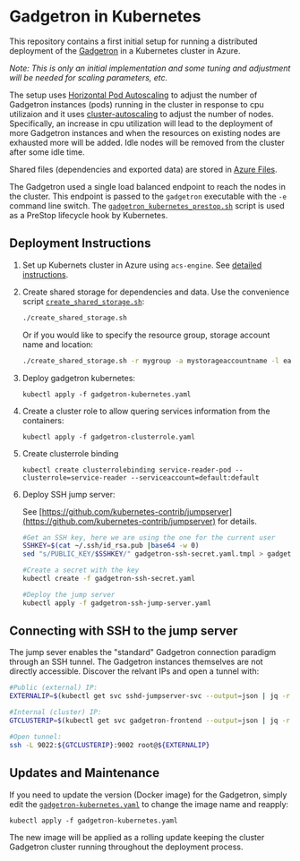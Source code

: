 Gadgetron in Kubernetes
=======================

This repository contains a first initial setup for running a distributed deployment of the [Gadgetron](https://github.com/gadgetron/gadgetron) in a Kubernetes cluster in Azure. 

*Note: This is only an initial implementation and some tuning and adjustment will be needed for scaling parameters, etc.*

The setup uses [Horizontal Pod Autoscaling](https://kubernetes.io/docs/tasks/run-application/horizontal-pod-autoscale/) to adjust the number of Gadgetron instances (pods) running in the cluster in response to cpu utilizaion and it uses [cluster-autoscaling](https://github.com/kubernetes/autoscaler/tree/master/cluster-autoscaler) to adjust the number of nodes. Specifically, an increase in cpu utilization will lead to the deployment of more Gadgetron instances and when the resources on existing nodes are exhausted more will be added. Idle nodes will be removed from the cluster after some idle time. 

Shared files (dependencies and exported data) are stored in [Azure Files](https://azure.microsoft.com/en-us/services/storage/files/).

The Gadgetron used a single load balanced endpoint to reach the nodes in the cluster. This endpoint is passed to the `gadgetron` executable with the `-e` command line switch. The [`gadgetron_kubernetes_prestop.sh`](gadgetron_kubernetes_prestop.sh) script is used as a PreStop lifecycle hook by Kubernetes. 

Deployment Instructions
-----------------------

1. Set up Kubernets cluster in Azure using `acs-engine`. See [detailed instructions](acs-engine/README.md).

2. Create shared storage for dependencies and data. Use the convenience script [`create_shared_storage.sh`](create_shared_storage.sh):

    ```bash
    ./create_shared_storage.sh
    ```

    Or if you would like to specify the resource group, storage account name and location:

    ```bash
    ./create_shared_storage.sh -r mygroup -a mystorageaccountname -l eastus
    ```

3. Deploy gadgetron kubernetes:

    ```
    kubectl apply -f gadgetron-kubernetes.yaml
    ```

4. Create a cluster role to allow quering services information from the containers:

    ```
    kubectl apply -f gadgetron-clusterrole.yaml
    ```

5. Create clusterrole binding

    ```
    kubectl create clusterrolebinding service-reader-pod --clusterrole=service-reader --serviceaccount=default:default
    ```

6. Deploy SSH jump server:

    See [https://github.com/kubernetes-contrib/jumpserver](https://github.com/kubernetes-contrib/jumpserver) for details.

    ```bash
    #Get an SSH key, here we are using the one for the current user
    SSHKEY=$(cat ~/.ssh/id_rsa.pub |base64 -w 0)
    sed "s/PUBLIC_KEY/$SSHKEY/" gadgetron-ssh-secret.yaml.tmpl > gadgetron-ssh-secret.yaml

    #Create a secret with the key
    kubectl create -f gadgetron-ssh-secret.yaml

    #Deploy the jump server
    kubectl apply -f gadgetron-ssh-jump-server.yaml
    ```

Connecting with SSH to the jump server
--------------------------------------

The jump sever enables the "standard" Gadgetron connection paradigm through an SSH tunnel. The Gadgetron instances themselves are not directly accessible. Discover the relvant IPs and open a tunnel with:

```bash
#Public (external) IP:
EXTERNALIP=$(kubectl get svc sshd-jumpserver-svc --output=json | jq -r .status.loadBalancer.ingress[0].ip)

#Internal (cluster) IP:
GTCLUSTERIP=$(kubectl get svc gadgetron-frontend --output=json | jq -r .spec.clusterIP)

#Open tunnel:
ssh -L 9022:${GTCLUSTERIP}:9002 root@${EXTERNALIP}
```

Updates and Maintenance
-----------------------

If you need to update the version (Docker image) for the Gadgetron, simply edit the [`gadgetron-kubernetes.yaml`](gadgetron-kubernetes.yaml) to change the image name and reapply:

```
kubectl apply -f gadgetron-kubernetes.yaml
```

The new image will be applied as a rolling update keeping the cluster Gadgetron cluster running throughout the deployment process. 
